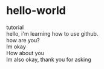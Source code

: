 # hello-world
tutorial <br>
hello, i'm learning how to use github.<br>
how are you?<br>
Im okay<br>
How about you<br>
Im also okay, thank you for asking<br>
